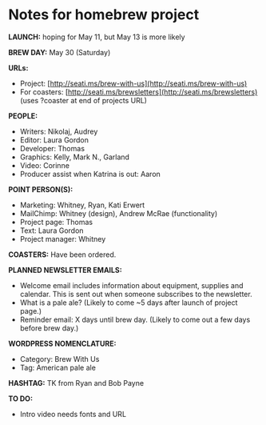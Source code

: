 # Notes for homebrew project

**LAUNCH:** hoping for May 11, but May 13 is more likely

**BREW DAY:** May 30 (Saturday)

**URLs:**

- Project: [http://seati.ms/brew-with-us](http://seati.ms/brew-with-us)
- For coasters: [http://seati.ms/brewsletters](http://seati.ms/brewsletters) (uses ?coaster at end of projects URL)

**PEOPLE:**

- Writers: Nikolaj, Audrey
- Editor: Laura Gordon
- Developer: Thomas
- Graphics: Kelly, Mark N., Garland
- Video: Corinne
- Producer assist when Katrina is out: Aaron

**POINT PERSON(S):**
- Marketing: Whitney, Ryan, Kati Erwert
- MailChimp: Whitney (design), Andrew McRae (functionality)
- Project page: Thomas
- Text: Laura Gordon
- Project manager: Whitney

**COASTERS:** Have been ordered.

**PLANNED NEWSLETTER EMAILS:**

- Welcome email includes information about equipment, supplies and calendar. This is sent out when someone subscribes to the newsletter.
- What is a pale ale? (Likely to come ~5 days after launch of project page.)
- Reminder email: X days until brew day. (Likely to come out a few days before brew day.)

**WORDPRESS NOMENCLATURE:**

- Category: Brew With Us
- Tag: American pale ale

**HASHTAG:** TK from Ryan and Bob Payne

**TO DO:**

- Intro video needs fonts and URL

<!-- Text - intro copy, brewsletter chatter. Timeline events (big events, small ones not done). four ingredients (done, needs 1-sentence trim). equipment description. -->